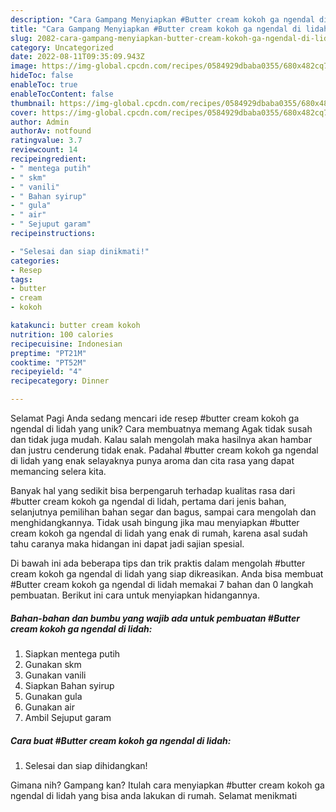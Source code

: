 ```yaml
---
description: "Cara Gampang Menyiapkan #Butter cream kokoh ga ngendal di lidah yang Lezat Sekali, Sempurna"
title: "Cara Gampang Menyiapkan #Butter cream kokoh ga ngendal di lidah yang Lezat Sekali, Sempurna"
slug: 2082-cara-gampang-menyiapkan-butter-cream-kokoh-ga-ngendal-di-lidah-yang-lezat-sekali-sempurna
category: Uncategorized
date: 2022-08-11T09:35:09.943Z
image: https://img-global.cpcdn.com/recipes/0584929dbaba0355/680x482cq70/butter-cream-kokoh-ga-ngendal-di-lidah-foto-resep-utama.jpg
hideToc: false
enableToc: true
enableTocContent: false
thumbnail: https://img-global.cpcdn.com/recipes/0584929dbaba0355/680x482cq70/butter-cream-kokoh-ga-ngendal-di-lidah-foto-resep-utama.jpg
cover: https://img-global.cpcdn.com/recipes/0584929dbaba0355/680x482cq70/butter-cream-kokoh-ga-ngendal-di-lidah-foto-resep-utama.jpg
author: Admin
authorAv: notfound
ratingvalue: 3.7
reviewcount: 14
recipeingredient:
- " mentega putih"
- " skm"
- " vanili"
- " Bahan syirup"
- " gula"
- " air"
- " Sejuput garam"
recipeinstructions:

- "Selesai dan siap dinikmati!"
categories:
- Resep
tags:
- butter
- cream
- kokoh

katakunci: butter cream kokoh 
nutrition: 100 calories
recipecuisine: Indonesian
preptime: "PT21M"
cooktime: "PT52M"
recipeyield: "4"
recipecategory: Dinner

---
```



Selamat Pagi Anda sedang mencari ide resep #butter cream kokoh ga ngendal di lidah yang unik? Cara membuatnya memang Agak tidak susah dan tidak juga mudah. Kalau salah mengolah maka hasilnya akan hambar dan justru cenderung tidak enak. Padahal #butter cream kokoh ga ngendal di lidah yang enak selayaknya punya aroma dan cita rasa yang dapat memancing selera kita.


Banyak hal yang sedikit bisa berpengaruh terhadap kualitas rasa dari #butter cream kokoh ga ngendal di lidah, pertama dari jenis bahan, selanjutnya pemilihan bahan segar dan bagus, sampai cara mengolah dan menghidangkannya. Tidak usah bingung jika mau menyiapkan #butter cream kokoh ga ngendal di lidah yang enak di rumah, karena asal sudah tahu caranya maka hidangan ini dapat jadi sajian spesial.




Di bawah ini ada beberapa tips dan trik praktis dalam mengolah #butter cream kokoh ga ngendal di lidah yang siap dikreasikan. Anda bisa membuat #Butter cream kokoh ga ngendal di lidah memakai 7 bahan dan 0 langkah pembuatan. Berikut ini cara untuk menyiapkan hidangannya.

<!--inarticleads1-->

##### Bahan-bahan dan bumbu yang wajib ada untuk pembuatan #Butter cream kokoh ga ngendal di lidah:

1. Siapkan  mentega putih
1. Gunakan  skm
1. Gunakan  vanili
1. Siapkan  Bahan syirup
1. Gunakan  gula
1. Gunakan  air
1. Ambil  Sejuput garam




<!--inarticleads2-->

##### Cara buat #Butter cream kokoh ga ngendal di lidah:


1. Selesai dan siap dihidangkan!



Gimana nih? Gampang kan? Itulah cara menyiapkan #butter cream kokoh ga ngendal di lidah yang bisa anda lakukan di rumah. Selamat menikmati
